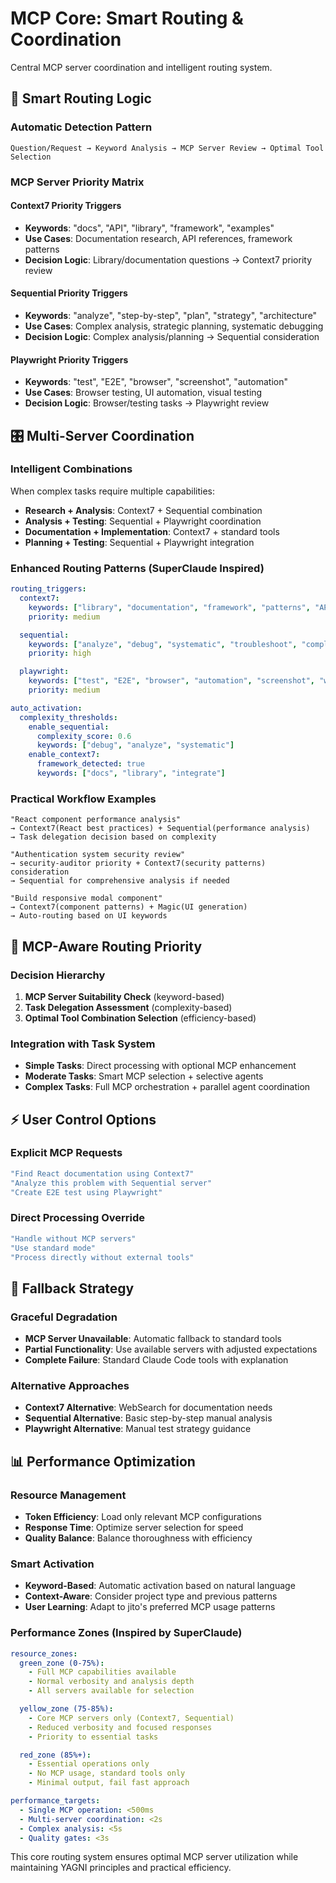 # MCP Core: Smart Routing & Coordination

Central MCP server coordination and intelligent routing system.

## 🧠 Smart Routing Logic

### Automatic Detection Pattern
```
Question/Request → Keyword Analysis → MCP Server Review → Optimal Tool Selection
```

### MCP Server Priority Matrix

#### Context7 Priority Triggers
- **Keywords**: "docs", "API", "library", "framework", "examples"
- **Use Cases**: Documentation research, API references, framework patterns
- **Decision Logic**: Library/documentation questions → Context7 priority review

#### Sequential Priority Triggers  
- **Keywords**: "analyze", "step-by-step", "plan", "strategy", "architecture"
- **Use Cases**: Complex analysis, strategic planning, systematic debugging
- **Decision Logic**: Complex analysis/planning → Sequential consideration

#### Playwright Priority Triggers
- **Keywords**: "test", "E2E", "browser", "screenshot", "automation"
- **Use Cases**: Browser testing, UI automation, visual testing
- **Decision Logic**: Browser/testing tasks → Playwright review

## 🎛️ Multi-Server Coordination

### Intelligent Combinations
When complex tasks require multiple capabilities:

- **Research + Analysis**: Context7 + Sequential combination
- **Analysis + Testing**: Sequential + Playwright coordination  
- **Documentation + Implementation**: Context7 + standard tools
- **Planning + Testing**: Sequential + Playwright integration

### Enhanced Routing Patterns (SuperClaude Inspired)
```yaml
routing_triggers:
  context7:
    keywords: ["library", "documentation", "framework", "patterns", "API", "integrate"]
    priority: medium

  sequential:
    keywords: ["analyze", "debug", "systematic", "troubleshoot", "complex", "step-by-step"]  
    priority: high

  playwright:
    keywords: ["test", "E2E", "browser", "automation", "screenshot", "workflow"]
    priority: medium

auto_activation:
  complexity_thresholds:
    enable_sequential:
      complexity_score: 0.6
      keywords: ["debug", "analyze", "systematic"]
    enable_context7:
      framework_detected: true
      keywords: ["docs", "library", "integrate"]
```

### Practical Workflow Examples
```
"React component performance analysis"
→ Context7(React best practices) + Sequential(performance analysis)
→ Task delegation decision based on complexity

"Authentication system security review"
→ security-auditor priority + Context7(security patterns) consideration
→ Sequential for comprehensive analysis if needed

"Build responsive modal component"
→ Context7(component patterns) + Magic(UI generation)
→ Auto-routing based on UI keywords
```

## 🎯 MCP-Aware Routing Priority

### Decision Hierarchy
1. **MCP Server Suitability Check** (keyword-based)
2. **Task Delegation Assessment** (complexity-based)  
3. **Optimal Tool Combination Selection** (efficiency-based)

### Integration with Task System
- **Simple Tasks**: Direct processing with optional MCP enhancement
- **Moderate Tasks**: Smart MCP selection + selective agents
- **Complex Tasks**: Full MCP orchestration + parallel agent coordination

## ⚡ User Control Options

### Explicit MCP Requests
```bash
"Find React documentation using Context7"
"Analyze this problem with Sequential server"
"Create E2E test using Playwright"
```

### Direct Processing Override
```bash
"Handle without MCP servers"
"Use standard mode"
"Process directly without external tools"
```

## 🔄 Fallback Strategy

### Graceful Degradation
- **MCP Server Unavailable**: Automatic fallback to standard tools
- **Partial Functionality**: Use available servers with adjusted expectations
- **Complete Failure**: Standard Claude Code tools with explanation

### Alternative Approaches
- **Context7 Alternative**: WebSearch for documentation needs
- **Sequential Alternative**: Basic step-by-step manual analysis
- **Playwright Alternative**: Manual test strategy guidance

## 📊 Performance Optimization

### Resource Management
- **Token Efficiency**: Load only relevant MCP configurations
- **Response Time**: Optimize server selection for speed
- **Quality Balance**: Balance thoroughness with efficiency

### Smart Activation
- **Keyword-Based**: Automatic activation based on natural language
- **Context-Aware**: Consider project type and previous patterns  
- **User Learning**: Adapt to jito's preferred MCP usage patterns

### Performance Zones (Inspired by SuperClaude)
```yaml
resource_zones:
  green_zone (0-75%):
    - Full MCP capabilities available
    - Normal verbosity and analysis depth
    - All servers available for selection

  yellow_zone (75-85%):
    - Core MCP servers only (Context7, Sequential)
    - Reduced verbosity and focused responses
    - Priority to essential tasks

  red_zone (85%+):
    - Essential operations only
    - No MCP usage, standard tools only
    - Minimal output, fail fast approach

performance_targets:
  - Single MCP operation: <500ms
  - Multi-server coordination: <2s
  - Complex analysis: <5s
  - Quality gates: <3s
```

This core routing system ensures optimal MCP server utilization while maintaining YAGNI principles and practical efficiency.
